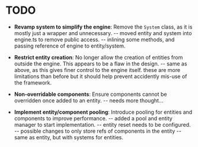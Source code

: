 # TODO

- **Revamp system to simplify the engine**: Remove the `System` class, as it is mostly just a wrapper and unnecessary.
  -- moved entity and system into engine.ts to remove public access.
  -- inlining some methods, and passing reference of engine to entity/system.


- **Restrict entity creation**: No longer allow the creation of entities from outside the engine. This appears to be a flaw in the design.
  -- same as above, as this gives finer control to the engine itself. these are more limitations than before but it should help prevent accidently mis-use of the framework.

- **Non-overridable components**: Ensure components cannot be overridden once added to an entity.
  -- needs more thought...

- **Implement entity/component pooling**: Introduce pooling for entities and components to improve performance.
  -- added a pool and entity manager to start implementation.
  -- entity reset needs to be configured.
  -- possible changes to only store refs of components in the entity
  -- same as entity, but with systems for entities.